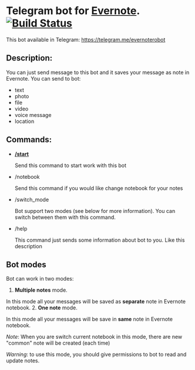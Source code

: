 Telegram bot for [Evernote](https://evernote.com). [![Build Status](https://travis-ci.org/djudman/evernote-telegram-bot.svg?branch=master)](https://travis-ci.org/djudman/evernote-telegram-bot)
==========================

This bot available in Telegram: https://telegram.me/evernoterobot

Description:
-----------

You can just send message to this bot and it saves your message as note in Evernote. You can send to bot:

* text
* photo
* file
* video
* voice message
* location


Commands:
--------

* [__/start__](https://telegram.me/evernoterobot)

  Send this command to start work with this bot
* /notebook

  Send this command if you would like change notebook for your notes
* /switch_mode

  Bot support two modes (see below for more information). You can switch between them with this command.
* /help

  This command just sends some information about bot to you. Like this description


Bot modes
---------
Bot can work in two modes:


1. **Multiple notes** mode.

  In this mode all your messages will be saved as **separate** note in Evernote notebook.
2. **One note** mode.

  In this mode all your messages will be save in **same** note in Evernote notebook.
  
  *Note*: When you are switch current notebook in this mode, there are new "common" note will be created (each time)
  
  *Warning*: to use this mode, you should give permissions to bot to read and update notes.
